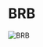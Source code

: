 # BRB

![BRB](http://1.bp.blogspot.com/-ecoYccTZ2ns/Ta18T6wGFcI/AAAAAAAAAtY/Osh4CNybOLg/s400/brb_by_mrcrapinson.jpg "BRB")